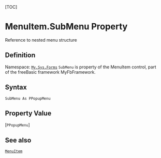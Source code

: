 [TOC]
# MenuItem.SubMenu Property
Reference to nested menu structure
## Definition
Namespace: [`My.Sys.Forms`](My.Sys.Forms.md)
`SubMenu` is property of the MenuItem control, part of the freeBasic framework MyFbFramework.
## Syntax
```freeBasic
SubMenu As PPopupMenu
```
## Property Value
[`PPopupMenu`]
## See also
[`MenuItem`](MenuItem.md)
